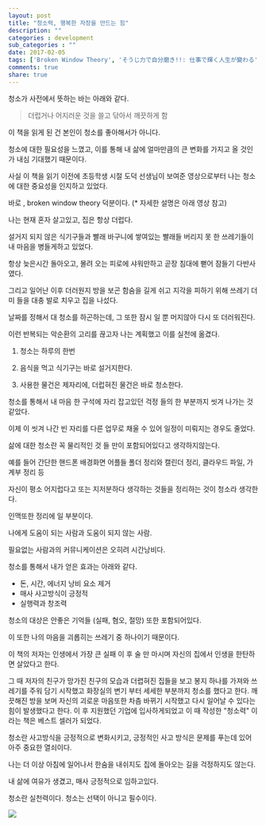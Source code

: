 ```yaml
---
layout: post
title: "청소력, 행복한 자장을 만드는 힘"
description: ""
categories : development
sub_categories : ""
date: 2017-02-05
tags: ['Broken Window Theory', 'そうじ力で自分磨き!!: 仕事で輝く人生が變わる', '청소', '청소력']
comments: true
share: true
---
```


청소가 사전에서 뜻하는 바는 아래와 같다.

  

> 더럽거나 어지러운 것을 쓸고 닦아서 깨끗하게 함

  

이 책을 읽게 된 건 본인이 청소를 좋아해서가 아니다.

청소에 대한 필요성을 느꼈고, 이를 통해 내 삶에 얼마만큼의 큰 변화를 가지고 올 것인가 내심 기대했기 때문이다.

사실 이 책을 읽기 이전에 초등학생 시절 도덕 선생님이 보여준 영상으로부터 나는 청소에 대한 중요성을 인지하고 있었다.

  

바로 , broken window theory 덕분이다. (* 자세한 설명은 아래 영상 참고)

  

  

  

나는 현재 혼자 살고있고, 집은 항상 더럽다.

설거지 되지 않은 식기구들과 빨래 바구니에 쌓여있는 빨래들 버리지 못 한 쓰레기들이 내 마음을 병들게하고 있었다.

  

항상 늦은시간 돌아오고, 몰려 오는 피로에 샤워만하고 곧장 침대에 뻗어 잠들기 다반사였다.

그리고 일어난 이후 더러원지 방을 보곤 함숨을 길게 쉬고 지각을 피하기 위해 쓰레기 더미 들을 대충 발로 치우고 집을 나섰다.

  

날짜를 정해서 대 청소를 하곤하는데, 그 또한 잠시 일 뿐 머지않아 다시 또 더러워진다.

이런 반복되는 악순환의 고리를 끊고자 나는 계획했고 이를 실천에 옮겼다.

  

  1. 청소는 하루의 한번

  2. 음식을 먹고 식기구는 바로 설거지한다.

  3. 사용한 물건은 제자리에, 더럽혀진 물건은 바로 청소한다.

  

청소를 통해서 내 마음 한 구석에 자리 잡고있던 걱정 들의 한 부분까지 씻겨 나가는 것 같았다.

이제 이 씻겨 나간 빈 자리를 다른 업무로 채울 수 있어 일정이 미뤄지는 경우도 줄었다.

  

삶에 대한 청소란 꼭 물리적인 것 들 만이 포함되어있다고 생각하지않는다.

예를 들어 간단한 핸드폰 배경화면 어플들 폴더 정리와 캘린더 정리, 클라우드 파일, 가계부 정리 등

자신이 평소 어지럽다고 또는 지저분하다 생각하는 것들을 정리하는 것이 청소라 생각한다.

  

인맥또한 정리에 일 부분이다.

나에게 도움이 되는 사람과 도움이 되지 않는 사람.

필요없는 사람과의 커뮤니케이션은 오히려 시간낭비다.

  

청소를 통해서 내가 얻은 효과는 아래와 같다.

  

  * 돈, 시간, 에너지 낭비 요소 제거
  * 매사 사고방식이 긍정적
  * 실행력과 창조력

  

청소의 대상은 안좋은 기억들 (실패, 혐오, 절망) 또한 포함되어있다.

이 또한 나의 마음을 괴롭히는 쓰레기 중 하나이기 때문이다.

  

이 책의 저자는 인생에서 가장 큰 실패 이 후 술 만 마시며 자신의 집에서 인생을 한탄하면 살았다고 한다.

그 때 저자의 친구가 망가진 친구의 모습과 더렵혀진 집들을 보고 봉지 하나를 가져와 쓰레기를 주워 담기 시작했고 화장실의 변기 부터 세세한
부분까지 청소를 했다고 한다. 깨끗해진 방을 보며 자신의 괴로운 마음또한 차츰 바뀌기 시작했고 다시 일어날 수 있다는 힘이 발생했다고 한다.
이 후 지원했던 기업에 입사하게되었고 이 때 작성한 "청소력" 이라는 책은 베스트 셀러가 되었다.

  

청소란 사고방식을 긍정적으로 변화시키고, 긍정적인 사고 방식은 문제를 푸는데 있어 아주 중요한 열쇠이다.

나는 더 이상 아침에 일어나서 한숨을 내쉬지도 집에 돌아오는 길을 걱정하지도 않는다.

  

내 삶에 여유가 생겼고, 매사 긍정적으로 임하고있다.

청소란 실천력이다. 청소는 선택이 아니고 필수이다.

  

  

![](/assets/images/posts/727/221E773E58971D2B062BD3.JPEG)

  

  

  

  

  

